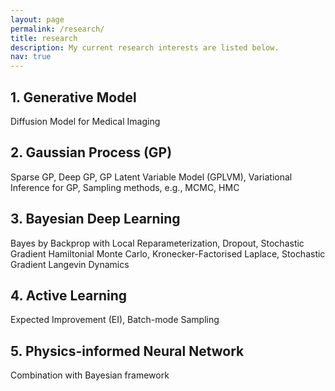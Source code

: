 ```yaml
---
layout: page
permalink: /research/
title: research
description: My current research interests are listed below. 
nav: true
---
```

## 1. Generative Model
Diffusion Model for Medical Imaging
## 2. Gaussian Process (GP)
Sparse GP, Deep GP, GP Latent Variable Model (GPLVM), Variational Inference for GP, Sampling methods, e.g., MCMC, HMC 
 
## 3. Bayesian Deep Learning
Bayes by Backprop with Local Reparameterization, Dropout, Stochastic Gradient Hamiltonial Monte Carlo, Kronecker-Factorised Laplace, Stochastic Gradient Langevin Dynamics

## 4. Active Learning
Expected Improvement (EI), Batch-mode Sampling

## 5. Physics-informed Neural Network
Combination with Bayesian framework




